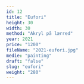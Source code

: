 ```yaml
---
id: 12
title: "Eufori"
height: 30
width: 30
method: "Akryl på lærred"
year: 2021
price: "1200"
fileName: "2021-eufori.jpg"
medie: "painting"
draft: "false"
slug: "eufori"
weight: "280"
---
```

